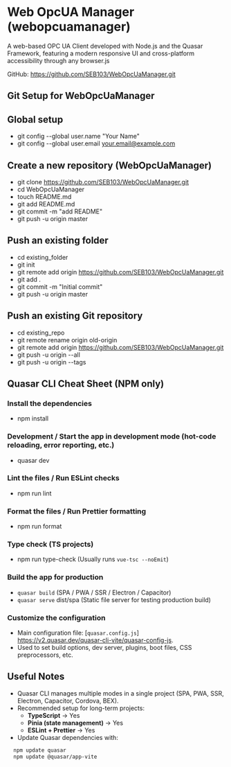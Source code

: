 # Web OpcUA Manager (webopcuamanager)

A web-based OPC UA Client developed with Node.js and the Quasar Framework, featuring a modern responsive UI and cross-platform accessibility through any browser.js

GitHub: <https://github.com/SEB103/WebOpcUaManager.git>

## Git Setup for WebOpcUaManager

## Global setup

- git config --global user.name "Your Name"
- git config --global user.email <your.email@example.com>

## Create a new repository (WebOpcUaManager)

- git clone <https://github.com/SEB103/WebOpcUaManager.git>
- cd WebOpcUaManager
- touch README.md
- git add README.md
- git commit -m "add README"
- git push -u origin master

## Push an existing folder

- cd existing_folder
- git init
- git remote add origin <https://github.com/SEB103/WebOpcUaManager.git>
- git add .
- git commit -m "Initial commit"
- git push -u origin master

## Push an existing Git repository

- cd existing_repo
- git remote rename origin old-origin
- git remote add origin <https://github.com/SEB103/WebOpcUaManager.git>
- git push -u origin --all
- git push -u origin --tags

## Quasar CLI Cheat Sheet (NPM only)

### Install the dependencies

- npm install

### Development / Start the app in development mode (hot-code reloading, error reporting, etc.)

- quasar dev

### Lint the files / Run ESLint checks

- npm run lint

### Format the files / Run Prettier formatting

- npm run format

### Type check (TS projects)

- npm run type-check (Usually runs `vue-tsc --noEmit`)

### Build the app for production

- `quasar build` (SPA / PWA / SSR / Electron / Capacitor)
- `quasar serve` dist/spa (Static file server for testing production build)

### Customize the configuration

- Main configuration file: [`quasar.config.js`] <https://v2.quasar.dev/quasar-cli-vite/quasar-config-js>.
- Used to set build options, dev server, plugins, boot files, CSS preprocessors, etc.

## Useful Notes

- Quasar CLI manages multiple modes in a single project (SPA, PWA, SSR, Electron, Capacitor, Cordova, BEX).
- Recommended setup for long-term projects:
  - **TypeScript** → Yes
  - **Pinia (state management)** → Yes
  - **ESLint + Prettier** → Yes
- Update Quasar dependencies with:

```bash
  npm update quasar
  npm update @quasar/app-vite
```
